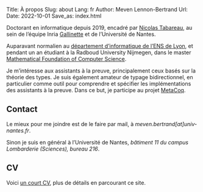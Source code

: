 Title: À propos
Slug: about
Lang: fr
Author: Meven Lennon-Bertrand
Url: 
Date: 2022-10-01
Save_as: index.html

Doctorant en informatique depuis 2019, encadré par [Nicolas Tabareau](http://tabareau.fr), au sein de l’équipe Inria [Gallinette](http://gallinette.inria.fr/) et de l’Université de Nantes.

Auparavant normalien au [département d’informatique de l’ENS de Lyon](http://www.ens-lyon.fr/DI/), et pendant un an étudiant à la Radboud University Nijmegen, dans le master [Mathematical Foundation of Computer Science](https://www.ru.nl/courseguides/science/master/master-computing-science/specialisation-mfocs-0/).

Je m’intéresse aux assistants à la preuve, principalement ceux basés sur la théorie des types. Je suis également amateur de typage bidirectionnel, en particulier comme outil pour comprendre et spécifier les implémentations des assistants à la preuve. Dans ce but, je participe au projet [MetaCoq](https://metacoq.github.io).

## Contact

Le mieux pour me joindre est de le faire par mail, à *meven.bertrand\[at\]univ-nantes.fr*.

Sinon je suis en général à l’Université de Nantes, *bâtiment 11 du campus Lombarderie (Sciences), bureau 216*.

## CV

Voici [un court CV]({static}/documents/CV-fr.pdf), plus de détails en parcourant ce site.
